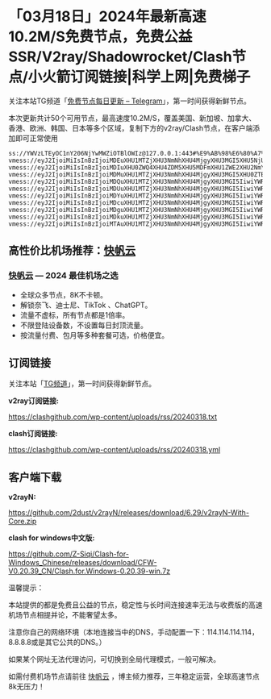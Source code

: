 # 「03月18日」2024年最新高速10.2M/S免费节点，免费公益SSR/V2ray/Shadowrocket/Clash节点/小火箭订阅链接|科学上网|免费梯子
关注本站TG频道「[免费节点每日更新 – Telegram](https://t.me/s/v2raydailyupdate)」，第一时间获得新鲜节点。

本次更新共计50个可用节点，最高速度10.2M/S，覆盖美国、新加坡、加拿大、香港、欧洲、韩国、日本等多个区域，复制下方的v2ray/Clash节点，在客户端添加即可正常使用

```
ss://YWVzLTEyOC1nY206NjYwMWZiOTBlOWIz@127.0.0.1:443#%E9%AB%98%E6%80%A7%E4%BB%B7%E6%AF%94%E6%9C%BA%E5%9C%BA%3Ahttps%3A%2F%2Fkf.kxyz.eu.org
vmess://eyJ2IjoiMiIsInBzIjoiMDEuXHU1MTZjXHU3NmNhXHU4MjgyXHU3MGI5XHU5NjUwXHU5MDFmIiwiYWRkIjoiendlaS5iZ2thLm1lIiwicG9ydCI6IjQ0MyIsImlkIjoiZjgxMDViZGItMTAzZS00ZTZlLTk1MDEtMGYzOTUyYTUyNzlhIiwiYWlkIjoiMCIsIm5ldCI6IndzIiwidHlwZSI6Im5vbmUiLCJob3N0IjoiaDExMS1mci5reG5uLmV1Lm9yZyIsInBhdGgiOiJcL0QyNnh2ZHFVZENwdnZQVHo0UiIsInRscyI6InRscyIsInNuaSI6ImgxMTEtZnIua3hubi5ldS5vcmcifQ==
vmess://eyJ2IjoiMiIsInBzIjoiMDIuXHU0ZWQ4XHU4ZDM5XHU5MDFmXHU1ZWE2XHU2NmY0XHU1ZmViIiwiYWRkIjoiNzRmYW4uY29tIiwicG9ydCI6IjQ0MyIsImlkIjoiZjgxMDViZGItMTAzZS00ZTZlLTk1MDEtMGYzOTUyYTUyNzlhIiwiYWlkIjoiMCIsIm5ldCI6IndzIiwidHlwZSI6Im5vbmUiLCJob3N0IjoiaDExMC1mci5reG5uLmV1Lm9yZyIsInBhdGgiOiJcL0QyNnh2ZHFVZENwdnZQVHo0UiIsInRscyI6InRscyIsInNuaSI6ImgxMTAtZnIua3hubi5ldS5vcmcifQ==
vmess://eyJ2IjoiMiIsInBzIjoiMDMuXHU1MTZjXHU3NmNhXHU4MjgyXHU3MGI5XHU0ZTBkXHU3YTMzXHU1YjlhIiwiYWRkIjoieXguenBndWxpbWFsbC5idXp6IiwicG9ydCI6IjQ0MyIsImlkIjoiZjgxMDViZGItMTAzZS00ZTZlLTk1MDEtMGYzOTUyYTUyNzlhIiwiYWlkIjoiMCIsIm5ldCI6IndzIiwidHlwZSI6Im5vbmUiLCJob3N0IjoiaDE1OC1mci5reG5uLmV1Lm9yZyIsInBhdGgiOiJcL0QyNnh2ZHFVZENwdnZQVHo0UiIsInRscyI6InRscyIsInNuaSI6ImgxNTgtZnIua3hubi5ldS5vcmcifQ==
vmess://eyJ2IjoiMiIsInBzIjoiMDQuXHU1MTZjXHU3NmNhXHU4MjgyXHU3MGI5IiwiYWRkIjoibmV3cy50cmVlb2ZhbHBoYS5jb20iLCJwb3J0IjoiNDQzIiwiaWQiOiJmODEwNWJkYi0xMDNlLTRlNmUtOTUwMS0wZjM5NTJhNTI3OWEiLCJhaWQiOiIwIiwibmV0Ijoid3MiLCJ0eXBlIjoibm9uZSIsImhvc3QiOiJoMTU0LWZyLmt4bm4uZXUub3JnIiwicGF0aCI6IlwvRDI2eHZkcVVkQ3B2dlBUejRSIiwidGxzIjoidGxzIiwic25pIjoiaDE1NC1mci5reG5uLmV1Lm9yZyJ9
vmess://eyJ2IjoiMiIsInBzIjoiMDUuXHU1MTZjXHU3NmNhXHU4MjgyXHU3MGI5IiwiYWRkIjoid3d3Ljc0dXMuY29tIiwicG9ydCI6IjQ0MyIsImlkIjoiZjgxMDViZGItMTAzZS00ZTZlLTk1MDEtMGYzOTUyYTUyNzlhIiwiYWlkIjoiMCIsIm5ldCI6IndzIiwidHlwZSI6Im5vbmUiLCJob3N0IjoiaDEzMS1mci5reG5uLmV1Lm9yZyIsInBhdGgiOiJcL0QyNnh2ZHFVZENwdnZQVHo0UiIsInRscyI6InRscyIsInNuaSI6ImgxMzEtZnIua3hubi5ldS5vcmcifQ==
vmess://eyJ2IjoiMiIsInBzIjoiMDYuXHU1MTZjXHU3NmNhXHU4MjgyXHU3MGI5IiwiYWRkIjoicmIucmlhbmRheXMuY2ZkIiwicG9ydCI6IjQ0MyIsImlkIjoiZjgxMDViZGItMTAzZS00ZTZlLTk1MDEtMGYzOTUyYTUyNzlhIiwiYWlkIjoiMCIsIm5ldCI6IndzIiwidHlwZSI6Im5vbmUiLCJob3N0IjoiaDEzOS1mcjIua3hubi5ldS5vcmciLCJwYXRoIjoiXC9EMjZ4dmRxVWRDcHZ2UFR6NFIiLCJ0bHMiOiJ0bHMiLCJzbmkiOiJoMTM5LWZyMi5reG5uLmV1Lm9yZyJ9
vmess://eyJ2IjoiMiIsInBzIjoiMDcuXHU1MTZjXHU3NmNhXHU4MjgyXHU3MGI5IiwiYWRkIjoid3d3Ljc0dXMuY29tIiwicG9ydCI6IjQ0MyIsImlkIjoiZjgxMDViZGItMTAzZS00ZTZlLTk1MDEtMGYzOTUyYTUyNzlhIiwiYWlkIjoiMCIsIm5ldCI6IndzIiwidHlwZSI6Im5vbmUiLCJob3N0IjoiaDEyNy1mcjIua3hubi5ldS5vcmciLCJwYXRoIjoiXC9EMjZ4dmRxVWRDcHZ2UFR6NFIiLCJ0bHMiOiJ0bHMiLCJzbmkiOiJoMTI3LWZyMi5reG5uLmV1Lm9yZyJ9
vmess://eyJ2IjoiMiIsInBzIjoiMDguXHU1MTZjXHU3NmNhXHU4MjgyXHU3MGI5IiwiYWRkIjoid3d3LnFkamxqeS5jb20iLCJwb3J0IjoiNDQzIiwiaWQiOiJmODEwNWJkYi0xMDNlLTRlNmUtOTUwMS0wZjM5NTJhNTI3OWEiLCJhaWQiOiIwIiwibmV0Ijoid3MiLCJ0eXBlIjoibm9uZSIsImhvc3QiOiJoMTYxLWZyMi5reG5uLmV1Lm9yZyIsInBhdGgiOiJcL0QyNnh2ZHFVZENwdnZQVHo0UiIsInRscyI6InRscyIsInNuaSI6ImgxNjEtZnIyLmt4bm4uZXUub3JnIn0=
vmess://eyJ2IjoiMiIsInBzIjoiMDkuXHU1MTZjXHU3NmNhXHU4MjgyXHU3MGI5IiwiYWRkIjoiendlaS5iZ2thLm1lIiwicG9ydCI6IjQ0MyIsImlkIjoiZjgxMDViZGItMTAzZS00ZTZlLTk1MDEtMGYzOTUyYTUyNzlhIiwiYWlkIjoiMCIsIm5ldCI6IndzIiwidHlwZSI6Im5vbmUiLCJob3N0IjoiaDEwMi1mcjIua3hubi5ldS5vcmciLCJwYXRoIjoiXC9EMjZ4dmRxVWRDcHZ2UFR6NFIiLCJ0bHMiOiJ0bHMiLCJzbmkiOiJoMTAyLWZyMi5reG5uLmV1Lm9yZyJ9
vmess://eyJ2IjoiMiIsInBzIjoiMTAuXHU1MTZjXHU3NmNhXHU4MjgyXHU3MGI5IiwiYWRkIjoiem02Lm0zdThsaXN0LnRvcCIsInBvcnQiOiI0NDMiLCJpZCI6ImY4MTA1YmRiLTEwM2UtNGU2ZS05NTAxLTBmMzk1MmE1Mjc5YSIsImFpZCI6IjAiLCJuZXQiOiJ3cyIsInR5cGUiOiJub25lIiwiaG9zdCI6ImgxNzQtZnIyLmt4bm4uZXUub3JnIiwicGF0aCI6IlwvRDI2eHZkcVVkQ3B2dlBUejRSIiwidGxzIjoidGxzIiwic25pIjoiaDE3NC1mcjIua3hubi5ldS5vcmcifQ==

```

## 高性价比机场推荐：<a href="https://kf.kxyz.eu.org" target="_blank">快帆云</a>

### [快帆云](https://kf.kxyz.eu.org) — 2024 最佳机场之选

- 全球众多节点，8K不卡顿。
- 解锁奈飞、迪士尼、TikTok 、ChatGPT。
- 流量不虚标，所有节点都是1倍率。
- 不限登陆设备数，不设置每日封顶流量。
- 按流量付费、包月等多种套餐可选，价格便宜。

## 订阅链接

关注本站「[TG频道](https://t.me/s/v2raydailyupdate)」，第一时间获得新鲜节点。

**v2ray订阅链接:**

https://clashgithub.com/wp-content/uploads/rss/20240318.txt

**clash订阅链接:**

https://clashgithub.com/wp-content/uploads/rss/20240318.yml

## 客户端下载

**v2rayN:**

https://github.com/2dust/v2rayN/releases/download/6.29/v2rayN-With-Core.zip

**clash for windows中文版:**

https://github.com/Z-Siqi/Clash-for-Windows_Chinese/releases/download/CFW-V0.20.39_CN/Clash.for.Windows-0.20.39-win.7z

温馨提示：

本站提供的都是免费且公益的节点，稳定性与长时间连接速率无法与收费版的高速机场节点相提并论，不能奢望太多。

注意你自己的网络环境（本地连接当中的DNS，手动配置一下：114.114.114.114，8.8.8.8或是其它公共的DNS。）

如果某个网址无法代理访问，可切换到全局代理模式，一般可解决。

如需付费机场节点请前往 [快帆云](https://kfcloud.xyz/#/register?code=srOLpruw) ，博主倾力推荐，三年稳定运营，全球高速节点8k无压力！